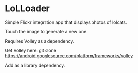 # LoLLoader
Simple Flickr integration app that displays photos of lolcats.

Touch the image to generate a new one.

Requires Volley as a dependency.

Get Volley here:
git clone https://android.googlesource.com/platform/frameworks/volley

Add as a library dependency.
